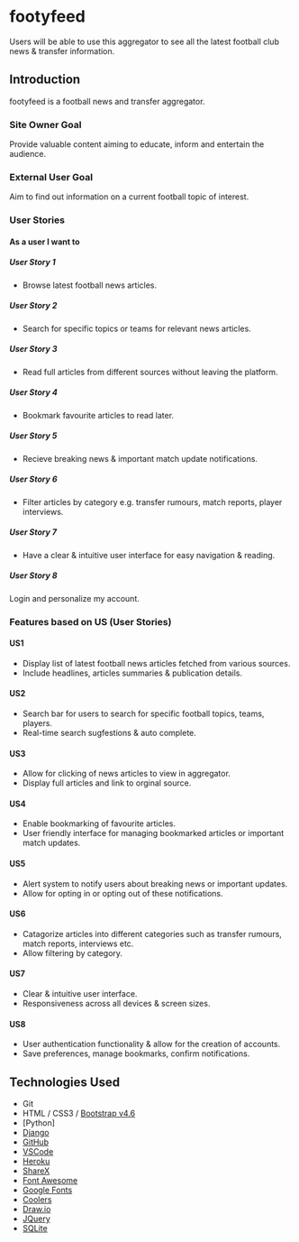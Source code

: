 # footyfeed
Users will be able to use this aggregator to see all the latest football club news &amp; transfer information.

## Introduction
footyfeed is a football news and transfer aggregator.

### Site Owner Goal
Provide valuable content aiming to educate, inform and entertain the audience.

### External User Goal
Aim to find out information on a current football topic of interest.


### User Stories

#### As a user I want to

##### User Story 1
- Browse latest football news articles.

##### User Story 2
- Search for specific topics or teams for relevant news articles.

##### User Story 3
- Read full articles from different sources without leaving the platform.

##### User Story 4
- Bookmark favourite articles to read later.

##### User Story 5
- Recieve breaking news & important match update notifications.

##### User Story 6
- Filter articles by category e.g. transfer rumours, match reports, player interviews.

##### User Story 7
- Have a clear & intuitive user interface for easy navigation & reading.

##### User Story 8
Login and personalize my account.

### Features based on US (User Stories)

#### US1
- Display list of latest football news articles fetched from various sources.
- Include headlines, articles summaries & publication details.

#### US2
- Search bar for users to search for specific football topics, teams, players.
- Real-time search sugfestions & auto complete.

#### US3
- Allow for clicking of news articles to view in aggregator.
- Display full articles and link to orginal source.

#### US4
- Enable bookmarking of favourite articles.
- User friendly interface for managing bookmarked articles or important match updates.

#### US5
- Alert system to notify users about breaking news or important updates.
- Allow for opting in or opting out of these notifications.

#### US6
- Catagorize articles into different categories such as transfer rumours, match reports, interviews etc.
- Allow filtering by category.

#### US7
- Clear & intuitive user interface.
- Responsiveness across all devices & screen sizes.

#### US8
- User authentication functionality & allow for the creation of accounts.
- Save preferences, manage bookmarks, confirm notifications.


## Technologies Used

- Git
- HTML / CSS3 / [Bootstrap v4.6](https://getbootstrap.com/docs/5.3/getting-started/introduction/)
- [Python]
- [Django](https://www.djangoproject.com/)
- [GitHub](https://github.com/)
- [VSCode](https://code.visualstudio.com/)
- [Heroku](https://heroku.com/)
- [ShareX](https://getsharex.com/)
- [Font Awesome](https://fontawesome.com/)
- [Google Fonts](https://fonts.google.com/)
- [Coolers](https://coolors.co/)
- [Draw.io](https://app.diagrams.net/)
- [JQuery](https://www.xml-sitemaps.com/)
- [SQLite]()


